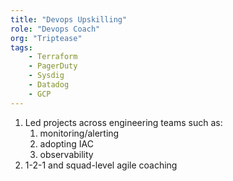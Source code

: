 ```yaml
---
title: "Devops Upskilling"
role: "Devops Coach"
org: "Triptease"
tags:
    - Terraform
    - PagerDuty
    - Sysdig
    - Datadog
    - GCP
---
```

1. Led projects across engineering teams such as:
    1. monitoring/alerting
    2. adopting IAC
    3. observability
2. 1-2-1 and squad-level agile coaching